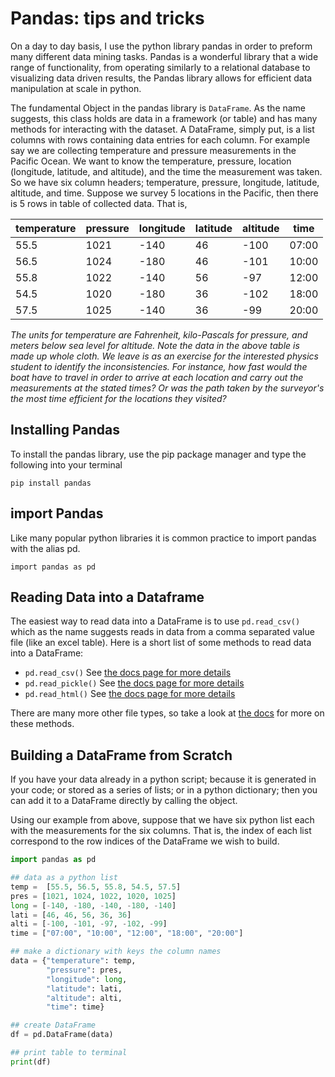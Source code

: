 # Pandas: tips and tricks

On a day to day basis, I use the python library pandas in order to preform many different data mining tasks.  Pandas is a wonderful library that a wide range of functionality, from operating similarly to a relational database to visualizing data driven results, the Pandas library allows for efficient data manipulation at scale in python.


The fundamental Object in the pandas library is `DataFrame`. As the name suggests, this class holds are data in a framework (or table) and has many methods for interacting with the dataset. A DataFrame, simply put, is a list columns with rows containing data entries for each column. For example say we are collecting temperature and pressure measurements in the Pacific Ocean. We want to know the temperature, pressure, location (longitude, latitude, and altitude), and the time the measurement was taken. So we have six column headers; temperature, pressure, longitude, latitude, altitude, and time. Suppose we survey 5 locations in the Pacific, then there is 5 rows in table of collected data. That is,

| temperature | pressure | longitude | latitude | altitude | time |
|--------------|-----------|------------|-------------|-----------|------------|
| 55.5 | 1021 | -140 | 46 | -100 | 07:00 |
| 56.5 | 1024 | -180 | 46 | -101 | 10:00 |
| 55.8 | 1022 | -140 | 56 | -97 | 12:00 |
| 54.5 | 1020 | -180 | 36 | -102 | 18:00 |
| 57.5 | 1025 | -140 | 36 | -99 | 20:00 |

*The units for temperature are Fahrenheit, kilo-Pascals for pressure, and meters below sea level for altitude. Note the data in the above table is made up whole cloth. We leave is as an exercise for the interested physics student to identify the inconsistencies. For instance, how fast would the boat have to travel in order to arrive at each location and carry out the measurements at the stated times? Or was the path taken by the surveyor's the most time efficient for the locations they visited?*

## Installing Pandas

To install the pandas library, use the pip package manager and type the following into your terminal

`pip install pandas`

## import Pandas

Like many popular python libraries it is common practice to import pandas with the alias pd.

`import pandas as pd`

## Reading Data into a Dataframe

The easiest way to read data into a DataFrame is to use `pd.read_csv()` which as the name suggests reads in data from a comma separated value file (like an excel table). Here is a short list of some methods to read data into a DataFrame:

+ `pd.read_csv()` See [the docs page for more details](https://pandas.pydata.org/pandas-docs/stable/reference/api/pandas.read_csv.html)
+ `pd.read_pickle()` See [the docs page for more details](https://pandas.pydata.org/pandas-docs/stable/reference/api/pandas.read_pickle.html)
+ `pd.read_html()` See [the docs page for more details](https://pandas.pydata.org/pandas-docs/stable/reference/api/pandas.read_html.html)

There are many more other file types, so take a look at [the docs](https://pandas.pydata.org/pandas-docs/stable/reference/api/) for more on these methods.

## Building a DataFrame from Scratch

If you have your data already in a python script; because it is generated in your code; or stored as a series of lists; or in a python dictionary; then you can add it to a DataFrame directly by calling the object.

Using our example from above, suppose that we have six python list each with the measurements for the six columns. That is, the index of each list correspond to the row indices of the DataFrame we wish to build.

```python
import pandas as pd

## data as a python list
temp =  [55.5, 56.5, 55.8, 54.5, 57.5]
pres = [1021, 1024, 1022, 1020, 1025]
long = [-140, -180, -140, -180, -140]
lati = [46, 46, 56, 36, 36]
alti = [-100, -101, -97, -102, -99]
time = ["07:00", "10:00", "12:00", "18:00", "20:00"]

## make a dictionary with keys the column names
data = {"temperature": temp,
        "pressure": pres,
        "longitude": long,
        "latitude": lati,
        "altitude": alti,
        "time": time}

## create DataFrame
df = pd.DataFrame(data)

## print table to terminal
print(df)
```
